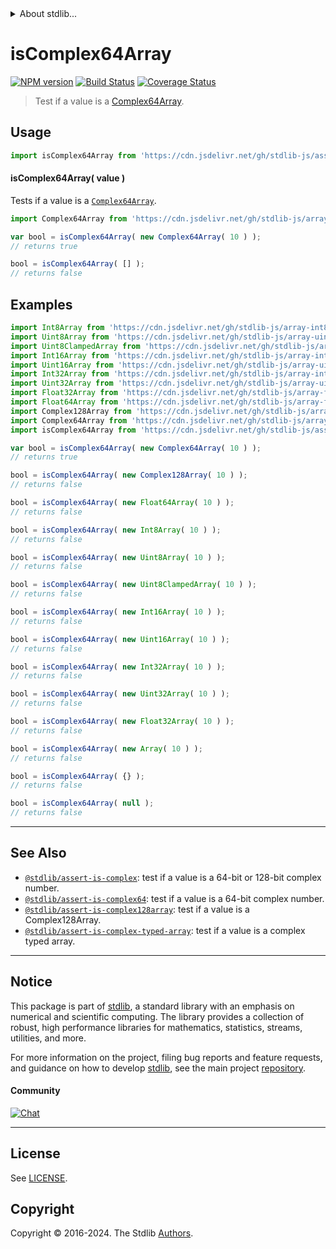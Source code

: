 <!--

@license Apache-2.0

Copyright (c) 2018 The Stdlib Authors.

Licensed under the Apache License, Version 2.0 (the "License");
you may not use this file except in compliance with the License.
You may obtain a copy of the License at

   http://www.apache.org/licenses/LICENSE-2.0

Unless required by applicable law or agreed to in writing, software
distributed under the License is distributed on an "AS IS" BASIS,
WITHOUT WARRANTIES OR CONDITIONS OF ANY KIND, either express or implied.
See the License for the specific language governing permissions and
limitations under the License.

-->


<details>
  <summary>
    About stdlib...
  </summary>
  <p>We believe in a future in which the web is a preferred environment for numerical computation. To help realize this future, we've built stdlib. stdlib is a standard library, with an emphasis on numerical and scientific computation, written in JavaScript (and C) for execution in browsers and in Node.js.</p>
  <p>The library is fully decomposable, being architected in such a way that you can swap out and mix and match APIs and functionality to cater to your exact preferences and use cases.</p>
  <p>When you use stdlib, you can be absolutely certain that you are using the most thorough, rigorous, well-written, studied, documented, tested, measured, and high-quality code out there.</p>
  <p>To join us in bringing numerical computing to the web, get started by checking us out on <a href="https://github.com/stdlib-js/stdlib">GitHub</a>, and please consider <a href="https://opencollective.com/stdlib">financially supporting stdlib</a>. We greatly appreciate your continued support!</p>
</details>

# isComplex64Array

[![NPM version][npm-image]][npm-url] [![Build Status][test-image]][test-url] [![Coverage Status][coverage-image]][coverage-url] <!-- [![dependencies][dependencies-image]][dependencies-url] -->

> Test if a value is a [Complex64Array][@stdlib/array/complex64].



<section class="usage">

## Usage

```javascript
import isComplex64Array from 'https://cdn.jsdelivr.net/gh/stdlib-js/assert-is-complex64array@deno/mod.js';
```

#### isComplex64Array( value )

Tests if a value is a [`Complex64Array`][@stdlib/array/complex64].

```javascript
import Complex64Array from 'https://cdn.jsdelivr.net/gh/stdlib-js/array-complex64@deno/mod.js';

var bool = isComplex64Array( new Complex64Array( 10 ) );
// returns true

bool = isComplex64Array( [] );
// returns false
```

</section>

<!-- /.usage -->

<section class="examples">

## Examples

<!-- eslint no-undef: "error" -->

```javascript
import Int8Array from 'https://cdn.jsdelivr.net/gh/stdlib-js/array-int8@deno/mod.js';
import Uint8Array from 'https://cdn.jsdelivr.net/gh/stdlib-js/array-uint8@deno/mod.js';
import Uint8ClampedArray from 'https://cdn.jsdelivr.net/gh/stdlib-js/array-uint8c@deno/mod.js';
import Int16Array from 'https://cdn.jsdelivr.net/gh/stdlib-js/array-int16@deno/mod.js';
import Uint16Array from 'https://cdn.jsdelivr.net/gh/stdlib-js/array-uint16@deno/mod.js';
import Int32Array from 'https://cdn.jsdelivr.net/gh/stdlib-js/array-int32@deno/mod.js';
import Uint32Array from 'https://cdn.jsdelivr.net/gh/stdlib-js/array-uint32@deno/mod.js';
import Float32Array from 'https://cdn.jsdelivr.net/gh/stdlib-js/array-float32@deno/mod.js';
import Float64Array from 'https://cdn.jsdelivr.net/gh/stdlib-js/array-float64@deno/mod.js';
import Complex128Array from 'https://cdn.jsdelivr.net/gh/stdlib-js/array-complex128@deno/mod.js';
import Complex64Array from 'https://cdn.jsdelivr.net/gh/stdlib-js/array-complex64@deno/mod.js';
import isComplex64Array from 'https://cdn.jsdelivr.net/gh/stdlib-js/assert-is-complex64array@deno/mod.js';

var bool = isComplex64Array( new Complex64Array( 10 ) );
// returns true

bool = isComplex64Array( new Complex128Array( 10 ) );
// returns false

bool = isComplex64Array( new Float64Array( 10 ) );
// returns false

bool = isComplex64Array( new Int8Array( 10 ) );
// returns false

bool = isComplex64Array( new Uint8Array( 10 ) );
// returns false

bool = isComplex64Array( new Uint8ClampedArray( 10 ) );
// returns false

bool = isComplex64Array( new Int16Array( 10 ) );
// returns false

bool = isComplex64Array( new Uint16Array( 10 ) );
// returns false

bool = isComplex64Array( new Int32Array( 10 ) );
// returns false

bool = isComplex64Array( new Uint32Array( 10 ) );
// returns false

bool = isComplex64Array( new Float32Array( 10 ) );
// returns false

bool = isComplex64Array( new Array( 10 ) );
// returns false

bool = isComplex64Array( {} );
// returns false

bool = isComplex64Array( null );
// returns false
```

</section>

<!-- /.examples -->

<!-- Section for related `stdlib` packages. Do not manually edit this section, as it is automatically populated. -->

<section class="related">

* * *

## See Also

-   <span class="package-name">[`@stdlib/assert-is-complex`][@stdlib/assert/is-complex]</span><span class="delimiter">: </span><span class="description">test if a value is a 64-bit or 128-bit complex number.</span>
-   <span class="package-name">[`@stdlib/assert-is-complex64`][@stdlib/assert/is-complex64]</span><span class="delimiter">: </span><span class="description">test if a value is a 64-bit complex number.</span>
-   <span class="package-name">[`@stdlib/assert-is-complex128array`][@stdlib/assert/is-complex128array]</span><span class="delimiter">: </span><span class="description">test if a value is a Complex128Array.</span>
-   <span class="package-name">[`@stdlib/assert-is-complex-typed-array`][@stdlib/assert/is-complex-typed-array]</span><span class="delimiter">: </span><span class="description">test if a value is a complex typed array.</span>

</section>

<!-- /.related -->

<!-- Section for all links. Make sure to keep an empty line after the `section` element and another before the `/section` close. -->


<section class="main-repo" >

* * *

## Notice

This package is part of [stdlib][stdlib], a standard library with an emphasis on numerical and scientific computing. The library provides a collection of robust, high performance libraries for mathematics, statistics, streams, utilities, and more.

For more information on the project, filing bug reports and feature requests, and guidance on how to develop [stdlib][stdlib], see the main project [repository][stdlib].

#### Community

[![Chat][chat-image]][chat-url]

---

## License

See [LICENSE][stdlib-license].


## Copyright

Copyright &copy; 2016-2024. The Stdlib [Authors][stdlib-authors].

</section>

<!-- /.stdlib -->

<!-- Section for all links. Make sure to keep an empty line after the `section` element and another before the `/section` close. -->

<section class="links">

[npm-image]: http://img.shields.io/npm/v/@stdlib/assert-is-complex64array.svg
[npm-url]: https://npmjs.org/package/@stdlib/assert-is-complex64array

[test-image]: https://github.com/stdlib-js/assert-is-complex64array/actions/workflows/test.yml/badge.svg?branch=v0.2.0
[test-url]: https://github.com/stdlib-js/assert-is-complex64array/actions/workflows/test.yml?query=branch:v0.2.0

[coverage-image]: https://img.shields.io/codecov/c/github/stdlib-js/assert-is-complex64array/main.svg
[coverage-url]: https://codecov.io/github/stdlib-js/assert-is-complex64array?branch=main

<!--

[dependencies-image]: https://img.shields.io/david/stdlib-js/assert-is-complex64array.svg
[dependencies-url]: https://david-dm.org/stdlib-js/assert-is-complex64array/main

-->

[chat-image]: https://img.shields.io/gitter/room/stdlib-js/stdlib.svg
[chat-url]: https://app.gitter.im/#/room/#stdlib-js_stdlib:gitter.im

[stdlib]: https://github.com/stdlib-js/stdlib

[stdlib-authors]: https://github.com/stdlib-js/stdlib/graphs/contributors

[umd]: https://github.com/umdjs/umd
[es-module]: https://developer.mozilla.org/en-US/docs/Web/JavaScript/Guide/Modules

[deno-url]: https://github.com/stdlib-js/assert-is-complex64array/tree/deno
[deno-readme]: https://github.com/stdlib-js/assert-is-complex64array/blob/deno/README.md
[umd-url]: https://github.com/stdlib-js/assert-is-complex64array/tree/umd
[umd-readme]: https://github.com/stdlib-js/assert-is-complex64array/blob/umd/README.md
[esm-url]: https://github.com/stdlib-js/assert-is-complex64array/tree/esm
[esm-readme]: https://github.com/stdlib-js/assert-is-complex64array/blob/esm/README.md
[branches-url]: https://github.com/stdlib-js/assert-is-complex64array/blob/main/branches.md

[stdlib-license]: https://raw.githubusercontent.com/stdlib-js/assert-is-complex64array/main/LICENSE

[@stdlib/array/complex64]: https://github.com/stdlib-js/array-complex64/tree/deno

<!-- <related-links> -->

[@stdlib/assert/is-complex]: https://github.com/stdlib-js/assert-is-complex/tree/deno

[@stdlib/assert/is-complex64]: https://github.com/stdlib-js/assert-is-complex64/tree/deno

[@stdlib/assert/is-complex128array]: https://github.com/stdlib-js/assert-is-complex128array/tree/deno

[@stdlib/assert/is-complex-typed-array]: https://github.com/stdlib-js/assert-is-complex-typed-array/tree/deno

<!-- </related-links> -->

</section>

<!-- /.links -->
